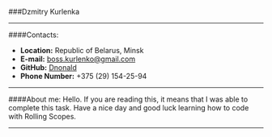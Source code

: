 ###Dzmitry Kurlenka
___
####Contacts: 

+ __Location:__ Republic of Belarus, Minsk
+ __E-mail:__ boss.kurlenko@gmail.com
+ __GitHub:__  [Dnonald](https://github.com/Dnonald)
+ __Phone Number:__ +375 (29) 154-25-94
___
####About me:
Hello. If you are reading this, it means that I was able to complete this task.
Have a nice day and good luck learning how to code with Rolling Scopes.
___
